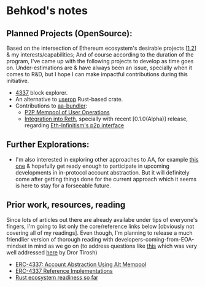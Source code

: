 # Behkod's notes

## Planned Projects (OpenSource):

Based on the intersection of Ethereum ecosystem's desirable projects [[1](https://esp.ethereum.foundation/account-abstraction-grants#ideas),[2](https://github.com/eth-protocol-fellows/cohort-four/blob/master/projects/project-ideas.md#by-yoav-weiss)] & my interests/capabilities; And of course according to the duration of the program, I've came up with the following projects to develop as time goes on. Under-estimations are & have always been an issue, specially when it comes to R&D, but I hope I can make impactful contributions during this initiative.

- [4337](https://eips.ethereum.org/EIPS/eip-4337) block explorer.
- An alternative to [userop](https://www.npmjs.com/package/userop) Rust-based crate.
- Contributions to [aa-bundler](https://github.com/Vid201/aa-bundler):
  - [P2P Mempool of User Operations](https://github.com/Vid201/aa-bundler/issues/13)
  - [Integration into Reth](https://github.com/Vid201/aa-bundler/issues/15), specially with recent [0.1.0(Alpha)] release, regarding [Eth-Infinitism's p2p interface](https://github.com/eth-infinitism/bundler-spec/blob/main/p2p-specs/p2p-interface.md)

## Further Explorations:

- I'm also interested in exploring other approaches to AA, for example [this one](https://www.youtube.com/watch?v=G0nFyq9DDPw) & hopefully get ready enough to participate in upcoming developments in in-protocol account abstraction. But it will definitely come after getting things done for the current approach which it seems is here to stay for a forseeable future.

## Prior work, resources, reading

Since lots of articles out there are already availabe under tips of everyone's fingers, I'm going to list only the core/reference links below [obviously not covering all of my readings]. Even though, I'm planning to release a much friendlier version of thorough reading with developers-coming-from-EOA-mindset in mind as we go on (to address questions like [this](https://t.me/c/1847399756/487) which was very well addressed [here](https://t.me/c/1847399756/525) by Dror Tirosh)

- [ERC-4337: Account Abstraction Using Alt Mempool](https://eips.ethereum.org/EIPS/eip-4337)
- [ERC-4337 Reference Implementations](https://github.com/eth-infinitism/account-abstraction)
- [Rust ecosystem readiness so far](https://hackmd.io/@Vid201/aa-bundler-rust)
